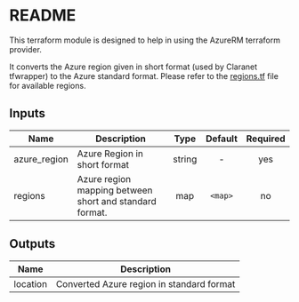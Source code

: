 # README #

This terraform module is designed to help in using the AzureRM terraform provider.

It converts the Azure region given in short format (used by Claranet tfwrapper) to the Azure standard format.
Please refer to the [regions.tf](regions.tf) file for available regions.

## Inputs

| Name | Description | Type | Default | Required |
|------|-------------|:----:|:-----:|:-----:|
| azure_region | Azure Region in short format | string | - | yes |
| regions | Azure region mapping between short and standard format. | map | `<map>` | no |

## Outputs

| Name | Description |
|------|-------------|
| location | Converted Azure region in standard format |
